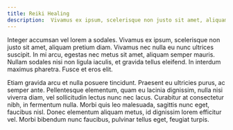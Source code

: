 ```yaml
---
title: Reiki Healing
description:  Vivamus ex ipsum, scelerisque non justo sit amet, aliquam pretium diam.
---
```

Integer accumsan vel lorem a sodales. Vivamus ex ipsum, scelerisque non justo sit amet, aliquam pretium diam. Vivamus nec nulla eu nunc ultrices suscipit. In mi arcu, egestas nec metus sit amet, aliquam semper mauris. Nullam sodales nisi non ligula iaculis, et gravida tellus eleifend. In interdum maximus pharetra. Fusce et eros elit.

Etiam gravida arcu et nulla posuere tincidunt. Praesent eu ultricies purus, ac semper ante. Pellentesque elementum, quam eu lacinia dignissim, nulla nisi viverra diam, vel sollicitudin lectus nunc nec lacus. Curabitur at consectetur nibh, in fermentum nulla. Morbi quis leo malesuada, sagittis nunc eget, faucibus nisl. Donec elementum aliquam metus, id dignissim lorem efficitur vel. Morbi bibendum nunc faucibus, pulvinar tellus eget, feugiat turpis.
